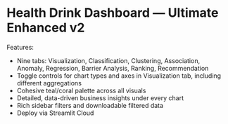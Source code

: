 # Health Drink Dashboard — Ultimate Enhanced v2

Features:
- Nine tabs: Visualization, Classification, Clustering, Association, Anomaly, Regression, Barrier Analysis, Ranking, Recommendation
- Toggle controls for chart types and axes in Visualization tab, including different aggregations
- Cohesive teal/coral palette across all visuals
- Detailed, data-driven business insights under every chart
- Rich sidebar filters and downloadable filtered data
- Deploy via Streamlit Cloud
